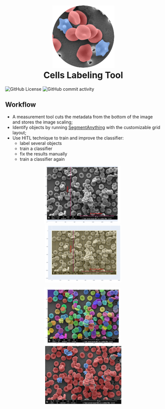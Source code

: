  <h1 align="center">
  <br>
  <img src="docs/img/cells_labeling_tool.png" alt="Logo" width="200">
  <br>
    Cells Labeling Tool
  <br>
</h1>

![GitHub License](https://img.shields.io/github/license/sashuIya/rbc-classifier)
![GitHub commit activity](https://img.shields.io/github/commit-activity/y/sashuIya/rbc-classifier)

## Workflow

*  A measurement tool cuts the metadata from the bottom of the image and stores the image scaling;
*  Identify objects by running [SegmentAnything](https://github.com/facebookresearch/segment-anything) with the customizable grid layout;
*  Use HITL technique to train and improve the classifier:
    - label several objects
    - train a classifier
    - fix the results manually
    - train a classifier again

<p align="center">
    <img width="49%" src="docs/img/sample_measurement.png" alt="measurement"/>
&nbsp;
    <img width="49%" src="docs/img/sample_grid.png" alt="grid"/>
</p>

<p align="center">
    <img width="49%" src="docs/img/sample_masks.png" alt="masks"/>
&nbsp;
    <img width="49%" src="docs/img/sample_result.png" alt="result"/>
</p>

</details>

